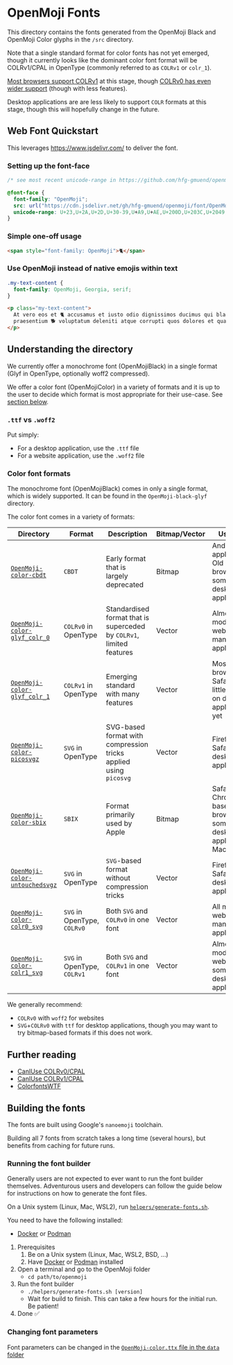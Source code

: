 # OpenMoji Fonts

This directory contains the fonts generated from the OpenMoji Black and OpenMoji Color glyphs in the `/src` directory.

Note that a single standard format for color fonts has not yet emerged, though it currently looks like the dominant color font format will be COLRv1/CPAL in OpenType (commonly referred to as `COLRv1` or `colr_1`).

[Most browsers support COLRv1](https://caniuse.com/colr-v1) at this stage, though [COLRv0 has even wider support](https://caniuse.com/colr) (though with less features).

Desktop applications are are less likely to support `COLR` formats at this stage, though this will hopefully change in the future.

## Web Font Quickstart

This leverages https://www.jsdelivr.com/ to deliver the font.

### Setting up the font-face

```css
/* see most recent unicode-range in https://github.com/hfg-gmuend/openmoji/blob/master/font/OpenMoji-color-glyf_colr_0/openmoji.css */

@font-face {
  font-family: "OpenMoji";
  src: url("https://cdn.jsdelivr.net/gh/hfg-gmuend/openmoji/font/OpenMoji-color-glyf_colr_0/OpenMoji-color-glyf_colr_0.woff2") format("woff2");
  unicode-range: U+23,U+2A,U+2D,U+30-39,U+A9,U+AE,U+200D,U+203C,U+2049,U+20E3,U+2117,U+2120,U+2122,U+2139,U+2194-2199,U+21A9,U+21AA,U+229C,U+231A,U+231B,U+2328,U+23CF,U+23E9-23F3,U+23F8-23FE,U+24C2,U+25A1,U+25AA-25AE,U+25B6,U+25C0,U+25C9,U+25D0,U+25D1,U+25E7-25EA,U+25ED,U+25EE,U+25FB-25FE,U+2600-2605,U+260E,U+2611,U+2614,U+2615,U+2618,U+261D,U+2620,U+2622,U+2623,U+2626,U+262A,U+262E,U+262F,U+2638-263A,U+2640,U+2642,U+2648-2653,U+265F,U+2660,U+2663,U+2665,U+2666,U+2668,U+267B,U+267E,U+267F,U+2691-2697,U+2699,U+269B,U+269C,U+26A0,U+26A1,U+26A7,U+26AA,U+26AB,U+26B0,U+26B1,U+26BD,U+26BE,U+26C4,U+26C5,U+26C8,U+26CE,U+26CF,U+26D1,U+26D3,U+26D4,U+26E9,U+26EA,U+26F0-26F5,U+26F7-26FA,U+26FD,U+2702,U+2705,U+2708-270D,U+270F,U+2712,U+2714,U+2716,U+271D,U+2721,U+2728,U+2733,U+2734,U+2744,U+2747,U+274C,U+274E,U+2753-2755,U+2757,U+2763,U+2764,U+2795-2797,U+27A1,U+27B0,U+27BF,U+2934,U+2935,U+2B05-2B07,U+2B0C,U+2B0D,U+2B1B,U+2B1C,U+2B1F-2B24,U+2B2E,U+2B2F,U+2B50,U+2B55,U+2B58,U+2B8F,U+2BBA-2BBC,U+2BC3,U+2BC4,U+2BEA,U+2BEB,U+3030,U+303D,U+3297,U+3299,U+E000-E009,U+E010,U+E011,U+E040-E06D,U+E080-E0B4,U+E0C0-E0CC,U+E0FF-E10D,U+E140-E14A,U+E150-E157,U+E181-E189,U+E1C0-E1C4,U+E1C6-E1D9,U+E200-E216,U+E240-E269,U+E280-E283,U+E2C0-E2C4,U+E2C6-E2DA,U+E300-E303,U+E305-E30F,U+E312-E316,U+E318-E322,U+E324-E329,U+E32B,U+E340-E348,U+E380,U+E381,U+F000,U+F77A,U+F8FF,U+FE0F,U+1F004,U+1F0CF,U+1F10D-1F10F,U+1F12F,U+1F16D-1F171,U+1F17E,U+1F17F,U+1F18E,U+1F191-1F19A,U+1F1E6-1F1FF,U+1F201,U+1F202,U+1F21A,U+1F22F,U+1F232-1F23A,U+1F250,U+1F251,U+1F260-1F265,U+1F300-1F321,U+1F324-1F393,U+1F396,U+1F397,U+1F399-1F39B,U+1F39E-1F3F0,U+1F3F3-1F3F5,U+1F3F7-1F4FD,U+1F4FF-1F53D,U+1F549-1F54E,U+1F550-1F567,U+1F56F,U+1F570,U+1F573-1F57A,U+1F587,U+1F58A-1F58D,U+1F590,U+1F595,U+1F596,U+1F5A4,U+1F5A5,U+1F5A8,U+1F5B1,U+1F5B2,U+1F5BC,U+1F5C2-1F5C4,U+1F5D1-1F5D3,U+1F5DC-1F5DE,U+1F5E1,U+1F5E3,U+1F5E8,U+1F5EF,U+1F5F3,U+1F5FA-1F64F,U+1F680-1F6C5,U+1F6CB-1F6D2,U+1F6D5-1F6D7,U+1F6DC-1F6E5,U+1F6E9,U+1F6EB,U+1F6EC,U+1F6F0,U+1F6F3-1F6FC,U+1F7E0-1F7EB,U+1F7F0,U+1F90C-1F93A,U+1F93C-1F945,U+1F947-1F9FF,U+1FA70-1FA7C,U+1FA80-1FA89,U+1FA8F-1FAC6,U+1FACE-1FADC,U+1FADF-1FAE9,U+1FAF0-1FAF8,U+1FBC5-1FBC9,U+E0061-E0067,U+E0069,U+E006C-E0079,U+E007F;
}
```

### Simple one-off usage

```html
<span style="font-family: OpenMoji">🐈</span>
```

### Use OpenMoji instead of native emojis within text

```css
.my-text-content {
  font-family: OpenMoji, Georgia, serif;
}
```

```html
<p class="my-text-content">
  At vero eos et 🐈 accusamus et iusto odio dignissimos ducimus qui blanditiis
  praesentium 🐕 voluptatum deleniti atque corrupti quos dolores et quas 🏋.
</p>
```


## Understanding the directory

We currently offer a monochrome font (OpenMojiBlack) in a single format (Glyf in OpenType, optionally woff2 compressed).

We offer a color font (OpenMojiColor) in a variety of formats and it is up to the user to decide which format is most appropriate for their use-case. See [section below](#color-font-formats).

### `.ttf` vs `.woff2`

Put simply:
- For a desktop application, use the `.ttf` file
- For a website application, use the `.woff2` file

### Color font formats

The monochrome font (OpenMojiBlack) comes in only a single format, which is widely supported. It can be found in the `OpenMoji-black-glyf` directory.

The color font comes in a variety of formats:

| Directory                                    | Format | Description                             | Bitmap/Vector | Use-case                                  |
| -------------------------------------------- | ------ | --------------------------------------- | ------------- | ----------------------------------------- |
| [`OpenMoji-color-cbdt`](OpenMoji-color-cbdt) | `CBDT` | Early format that is largely deprecated | Bitmap        | Android applications, Old Chrome browsers, some desktop applications |
| [`OpenMoji-color-glyf_colr_0`](OpenMoji-color-glyf_colr_0) | `COLRv0` in OpenType | Standardised format that is superceded by `COLRv1`, limited features | Vector        | Almost all modern webbrowsers, many desktop applications |
| [`OpenMoji-color-glyf_colr_1`](OpenMoji-color-glyf_colr_1) | `COLRv1` in OpenType | Emerging standard with many features | Vector        | Most modern browsers (not Safari), very little support on desktop applications yet |
| [`OpenMoji-color-picosvgz`](OpenMoji-color-picosvgz) | `SVG` in OpenType | SVG-based format with compression tricks applied using `picosvg` | Vector        | Firefox and Safari, some desktop applications |
| [`OpenMoji-color-sbix`](OpenMoji-color-sbix) | `SBIX` | Format primarily used by Apple | Bitmap        | Safari, Chrome-based browsers, some desktop applications, MacOS, iOS |
| [`OpenMoji-color-untouchedsvgz`](OpenMoji-color-untouchedsvgz) | `SVG` in OpenType | `SVG`-based format without compression tricks | Vector        | Firefox and Safari, some desktop applications |
| [`OpenMoji-color-colr0_svg`](OpenMoji-color-colr0_svg) | `SVG` in OpenType, `COLRv0` | Both `SVG` and `COLRv0` in one font | Vector        | All modern webbrowsers, many desktop applications |
| [`OpenMoji-color-colr1_svg`](OpenMoji-color-colr1_svg) | `SVG` in OpenType, `COLRv1` | Both `SVG` and `COLRv1` in one font | Vector        | Almost all modern webbrowsers, some desktop applications |

We generally recommend:
- `COLRv0` with `woff2` for websites
- `SVG`+`COLRv0` with `ttf` for desktop applications, though you may want to try bitmap-based formats if this does not work.

## Further reading

- [CanIUse COLRv0/CPAL](https://caniuse.com/colr)
- [CanIUse COLRv1/CPAL](https://caniuse.com/colr-v1)
- [ColorfontsWTF](https://www.colorfonts.wtf/)

## Building the fonts

The fonts are built using Google's `nanoemoji` toolchain.

Building all 7 fonts from scratch takes a long time (several hours), but benefits from caching for future runs.

### Running the font builder

Generally users are not expected to ever want to run the font builder themselves.
Adventurous users and developers can follow the guide below for instructions on how to generate the font files.

On a Unix system (Linux, Mac, WSL2), run [`helpers/generate-fonts.sh`](../helpers/generate-fonts.sh).

You need to have the following installed:
- [Docker](https://www.docker.com/) or [Podman](https://podman.io/)

1. Prerequisites
   1. Be on a Unix system (Linux, Mac, WSL2, BSD, …)
   2. Have [Docker](https://www.docker.com/) or [Podman](https://podman.io/) installed
2. Open a terminal and go to the OpenMoji folder
   - `cd path/to/openmoji`
3. Run the font builder
   - `./helpers/generate-fonts.sh [version]`
   - Wait for build to finish. This can take a few hours for the initial run. Be patient!
4. Done ✅

### Changing font parameters

Font parameters can be changed in the [`OpenMoji-color.ttx` file in the `data` folder](../data/OpenMoji-Color.ttx)
